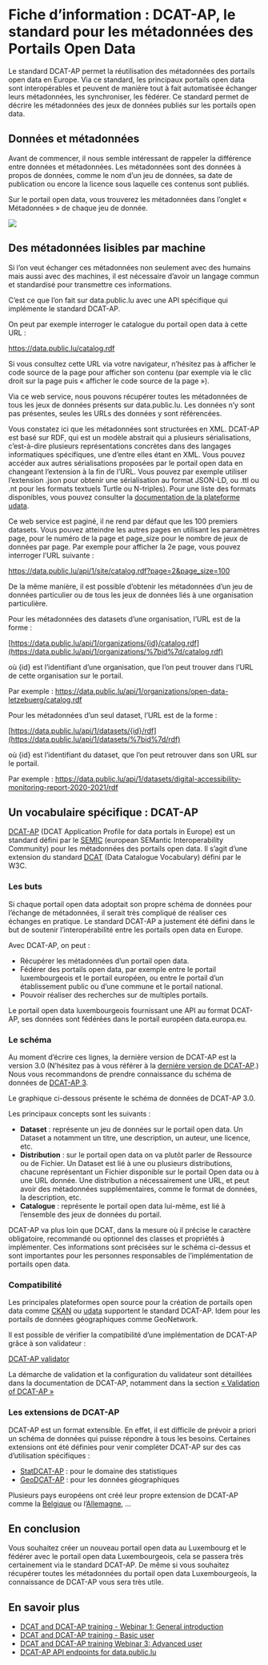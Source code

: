 # Fiche d’information : DCAT-AP, le standard pour les métadonnées des Portails Open Data
Le standard DCAT-AP permet la réutilisation des métadonnées des portails open data en Europe. Via ce standard, les principaux portails open data sont interopérables et peuvent de manière tout à fait automatisée échanger leurs métadonnées, les synchroniser, les fédérer. Ce standard permet de décrire les métadonnées des jeux de données publiés sur les portails open data.

## Données et métadonnées

Avant de commencer, il nous semble intéressant de rappeler la différence entre données et métadonnées. Les métadonnées sont des données à propos de données, comme le nom d’un jeu de données, sa date de publication ou encore la licence sous laquelle ces contenus sont publiés.

Sur le portail open data, vous trouverez les métadonnées dans l’onglet « Métadonnées » de chaque jeu de donnée.

![](https://data.public.lu/fr/pages/fact-sheets/data-quality-metadata.png)

## Des métadonnées lisibles par machine

Si l’on veut échanger ces métadonnées non seulement avec des humains mais aussi avec des machines, il est nécessaire d’avoir un langage commun et standardisé pour transmettre ces informations.

C’est ce que l’on fait sur data.public.lu avec une API spécifique qui implémente le standard DCAT-AP.

On peut par exemple interroger le catalogue du portail open data à cette URL :

<https://data.public.lu/catalog.rdf>

Si vous consultez cette URL via votre navigateur, n’hésitez pas à afficher le code source de la page pour afficher son contenu (par exemple via le clic droit sur la page puis « afficher le code source de la page »).

Via ce web service, nous pouvons récupérer toutes les métadonnées de tous les jeux de données présents sur data.public.lu. Les données n’y sont pas présentes, seules les URLs des données y sont référencées.

Vous constatez ici que les métadonnées sont structurées en XML. DCAT-AP est basé sur RDF, qui est un modèle abstrait qui a plusieurs sérialisations, c’est-à-dire plusieurs représentations concrètes dans des langages informatiques spécifiques, une d’entre elles étant en XML. Vous pouvez accéder aux autres sérialisations proposées par le portail open data en changeant l’extension à la fin de l’URL. Vous pouvez par exemple utiliser l’extension .json pour obtenir une sérialisation au format JSON-LD, ou .ttl ou .nt pour les formats textuels Turtle ou N-triples). Pour une liste des formats disponibles, vous pouvez consulter la [documentation de la plateforme udata](https://udata.readthedocs.io/en/stable/rdf/).

Ce web service est paginé, il ne rend par défaut que les 100 premiers datasets. Vous pouvez atteindre les autres pages en utilisant les paramètres page, pour le numéro de la page et page_size pour le nombre de jeux de données par page. Par exemple pour afficher la 2e page, vous pouvez interroger l’URL suivante :

<https://data.public.lu/api/1/site/catalog.rdf?page=2&page_size=100>

De la même manière, il est possible d’obtenir les métadonnées d’un jeu de données particulier ou de tous les jeux de données liés à une organisation particulière.

Pour les métadonnées des datasets d’une organisation, l’URL est de la forme :

[https://data.public.lu/api/1/organizations/{id}/catalog.rdf](https://data.public.lu/api/1/organizations/%7bid%7d/catalog.rdf)

où {id} est l’identifiant d’une organisation, que l’on peut trouver dans l’URL de cette organisation sur le portail.

Par exemple : <https://data.public.lu/api/1/organizations/open-data-letzebuerg/catalog.rdf>

Pour les métadonnées d’un seul dataset, l’URL est de la forme :

[https://data.public.lu/api/1/datasets/{id}/rdf](https://data.public.lu/api/1/datasets/%7bid%7d/rdf)

où {id} est l’identifiant du dataset, que l’on peut retrouver dans son URL sur le portail.

Par exemple : <https://data.public.lu/api/1/datasets/digital-accessibility-monitoring-report-2020-2021/rdf>

## Un vocabulaire spécifique : DCAT-AP

[DCAT-AP](https://semiceu.github.io/DCAT-AP/releases/3.0.0/) (DCAT Application Profile for data portals in Europe) est un standard défini par le [SEMIC](https://interoperable-europe.ec.europa.eu/collection/semic-support-centre) (european SEMantic Interoperability Community) pour les métadonnées des portails open data. Il s’agit d’une extension du standard [DCAT](https://www.w3.org/TR/vocab-dcat-3/) (Data Catalogue Vocabulary) défini par le W3C.

### Les buts

Si chaque portail open data adoptait son propre schéma de données pour l’échange de métadonnées, il serait très compliqué de réaliser ces échanges en pratique. Le standard DCAT-AP a justement été défini dans le but de soutenir l’interopérabilité entre les portails open data en Europe.

Avec DCAT-AP, on peut :

- Récupérer les métadonnées d’un portail open data.
- Fédérer des portails open data, par exemple entre le portail luxembourgeois et le portail européen, ou entre le portail d’un établissement public ou d’une commune et le portail national.
- Pouvoir réaliser des recherches sur de multiples portails.

Le portail open data luxembourgeois fournissant une API au format DCAT-AP, ses données sont fédérées dans le portail européen data.europa.eu.

### Le schéma

Au moment d’écrire ces lignes, la dernière version de DCAT-AP est la version 3.0 (N’hésitez pas à vous référer à la [dernière version de DCAT-AP](https://github.com/SEMICeu/DCAT-AP/releases).) Nous vous recommandons de prendre connaissance du schéma de données de [DCAT-AP 3](https://semiceu.github.io/DCAT-AP/releases/3.0.0/#application-profile-diagram).

Le graphique ci-dessous présente le schéma de données de DCAT-AP 3.0.

Les principaux concepts sont les suivants :

- **Dataset** : représente un jeu de données sur le portail open data. Un Dataset a notamment un titre, une description, un auteur, une licence, etc.
- **Distribution** : sur le portail open data on va plutôt parler de Ressource ou de Fichier. Un Dataset est lié à une ou plusieurs distributions, chacune représentant un Fichier disponible sur le portail Open data ou à une URL donnée. Une distribution a nécessairement une URL, et peut avoir des métadonnées supplémentaires, comme le format de données, la description, etc.
- **Catalogue** : représente le portail open data lui-même, est lié à l’ensemble des jeux de données du portail.

DCAT-AP va plus loin que DCAT, dans la mesure où il précise le caractère obligatoire, recommandé ou optionnel des classes et propriétés à implémenter. Ces informations sont précisées sur le schéma ci-dessus et sont importantes pour les personnes responsables de l’implémentation de portails open data.

### Compatibilité

Les principales plateformes open source pour la création de portails open data comme [CKAN](https://ckan.org/) ou [udata](https://udata.readthedocs.io) supportent le standard DCAT-AP. Idem pour les portails de données géographiques comme GeoNetwork.

Il est possible de vérifier la compatibilité d’une implémentation de DCAT-AP grâce à son validateur :

[DCAT-AP validator](https://www.itb.ec.europa.eu/shacl/dcat-ap/upload)

La démarche de validation et la configuration du validateur sont détaillées dans la documentation de DCAT-AP, notamment dans la section [« Validation of DCAT-AP »](https://semiceu.github.io/DCAT-AP/releases/3.0.0/#validation-of-dcat-ap)

### Les extensions de DCAT-AP

DCAT-AP est un format extensible. En effet, il est difficile de prévoir a priori un schéma de données qui puisse répondre à tous les besoins. Certaines extensions ont été définies pour venir compléter DCAT-AP sur des cas d’utilisation spécifiques :

- [StatDCAT-AP](https://joinup.ec.europa.eu/collection/semic-support-centre/solution/statdcat-application-profile-data-portals-europe) : pour le domaine des statistiques
- [GeoDCAT-AP](https://semiceu.github.io/GeoDCAT-AP/releases/) : pour les données géographiques

Plusieurs pays européens ont créé leur propre extension de DCAT-AP comme la [Belgique](http://dcat.be/) ou l’[Allemagne](https://www.dcat-ap.de/), ...

## En conclusion

Vous souhaitez créer un nouveau portail open data au Luxembourg et le fédérer avec le portail open data Luxembourgeois, cela se passera très certainement via le standard DCAT-AP. De même si vous souhaitez récupérer toutes les métadonnées du portail open data Luxembourgeois, la connaissance de DCAT-AP vous sera très utile.

## En savoir plus

- [DCAT and DCAT-AP training - Webinar 1: General introduction](https://www.youtube.com/watch?v=_JB93__aj_M)
- [DCAT and DCAT-AP training - Basic user](https://www.youtube.com/watch?v=Za1XgjisosM)
- [DCAT and DCAT-AP training Webinar 3: Advanced user](https://www.youtube.com/watch?v=etUu24hNgz4)
- [DCAT-AP API endpoints for data.public.lu](https://data.public.lu/fr/datasets/dcat-ap-api-endpoints-for-data-public-lu/)
